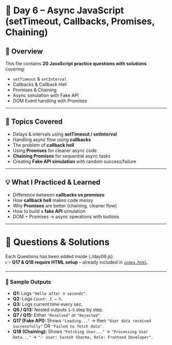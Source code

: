 # 🚀 Day 6 – Async JavaScript (setTimeout, Callbacks, Promises, Chaining)

## 📌 Overview
This file contains **20 JavaScript practice questions with solutions** covering:
- `setTimeout` & `setInterval`
- Callbacks & Callback Hell
- Promises & Chaining
- Async simulation with Fake API
- DOM Event handling with Promises

---

## 🎯 Topics Covered
- Delays & intervals using **setTimeout / setInterval**
- Handling async flow using **callbacks**
- The problem of **callback hell**
- Using **Promises** for cleaner async code
- **Chaining Promises** for sequential async tasks
- Creating **Fake API simulation** with random success/failure

---

## 💡 What I Practiced & Learned
- Difference between **callbacks vs promises**
- How **callback hell** makes code messy
- Why **Promises** are better (chaining, cleaner flow)
- How to build a **fake API** simulation
- DOM + Promises → async operations with buttons

---

# 📝 Questions & Solutions
Each Questions has been added inside (./day06.js).  
👉 **Q17 & Q18 require HTML setup** – already included in [`index.html`](./index.html).

---

### 🔑 Sample Outputs
- **Q1:** Logs `"Hello after 3 seconds"`.  
- **Q2:** Logs `Count: 1 → 5`.  
- **Q3:** Logs current time every sec.  
- **Q6 / Q13:** Nested outputs `1–5` step by step.  
- **Q7 / Q15:** Either `"Resolved"` or `"Rejected"`.  
- **Q17 (Fake API):** Shows `"Loading..."` → then `"User data received successfully"` OR `"Failed to fetch data"`.  
- **Q18 (Chaining):** Shows `"Fetching User..."` → `"Processing User Data..."` → `"✅ User: Suresh Sharma, Role: Frontend Developer"`.  
